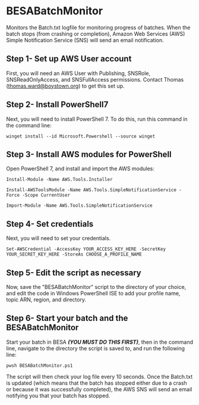 # BESABatchMonitor
Monitors the Batch.txt logfile for monitoring progress of batches. When the batch stops (from crashing or completion), Amazon Web Services (AWS) Simple Notification Service (SNS) will send an email notification.


## Step 1- Set up AWS User account
First, you will need an AWS User with Publishing, SNSRole, SNSReadOnlyAccess, and SNSFullAccess permissions. Contact Thomas (thomas.ward@boystown.org) to get this set up.

## Step 2- Install PowerShell7
Next, you will need to install PowerShell 7. To do this, run this command in the command line:

```
winget install --id Microsoft.Powershell --source winget
```

## Step 3- Install AWS modules for PowerShell
Open PowerShell 7, and install and import the AWS modules:

```
Install-Module -Name AWS.Tools.Installer
```

```
Install-AWSToolsModule -Name AWS.Tools.SimpleNotificationService -Force -Scope CurrentUser
```

```
Import-Module -Name AWS.Tools.SimpleNotificationService
```

## Step 4- Set credentials
Next, you will need to set your credentials. 

```
Set-AWSCredential -AccessKey YOUR_ACCESS_KEY_HERE -SecretKey YOUR_SECRET_KEY_HERE -StoreAs CHOOSE_A_PROFILE_NAME
```
## Step 5- Edit the script as necessary
Now, save the "BESABatchMonitor" script to the directory of your choice, and edit the code in Windows PowerShell ISE to add your profile name, topic ARN, region, and directory.

## Step 6- Start your batch and the BESABatchMonitor
Start your batch in BESA ***(YOU MUST DO THIS FIRST)***, then in the command line, navigate to the directory the script is saved to, and run the following line:

```
pwsh BESABatchMonitor.ps1
```

The script will then check your log file every 10 seconds. Once the Batch.txt is updated (which means that the batch has stopped either due to a crash or because it was successfully completed), the AWS SNS will send an email notifying you that your batch has stopped.

